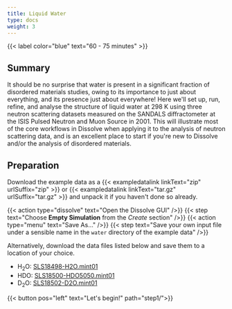 ```yaml
---
title: Liquid Water
type: docs
weight: 3
---
```


{{< label color="blue" text="60 - 75 minutes" >}}

## Summary

It should be no surprise that water is present in a significant fraction of disordered materials studies, owing to its importance to just about everything, and its presence just about everywhere! Here we'll set up, run, refine, and analyse the structure of liquid water at 298 K using three neutron scattering datasets measured on the SANDALS diffractometer at the ISIS Pulsed Neutron and Muon Source in 2001. This will illustrate most of the core workflows in Dissolve when applying it to the analysis of neutron scattering data, and is an excellent place to start if you're new to Dissolve and/or the analysis of disordered materials.

## Preparation

Download the example data as a {{< exampledatalink linkText="zip" urlSuffix="zip" >}} or {{< exampledatalink linkText="tar.gz" urlSuffix="tar.gz" >}} and unpack it if you haven't done so already.

{{< action type="dissolve" text="Open the Dissolve GUI" />}}
{{< step text="Choose **Empty Simulation** from the _Create_ section" />}}
{{< action type="menu" text="Save As..." />}}
{{< step text="Save your own input file under a sensible name in the `water` directory of the example data" />}}


Alternatively, download the data files listed below and save them to a location of your choice.

- H<sub>2</sub>O: [SLS18498-H2O.mint01](https://raw.githubusercontent.com/disorderedmaterials/dissolve/develop/examples/water/data/SLS18498-H2O.mint01)
- HDO: [SLS18500-HDO5050.mint01](https://raw.githubusercontent.com/disorderedmaterials/dissolve/develop/examples/water/data/SLS18500-HDO5050.mint01)
- D<sub>2</sub>O: [SLS18502-D2O.mint01](https://raw.githubusercontent.com/disorderedmaterials/dissolve/develop/examples/water/data/SLS18502-D2O.mint01)


{{< button pos="left" text="Let's begin!" path="step1/">}}

